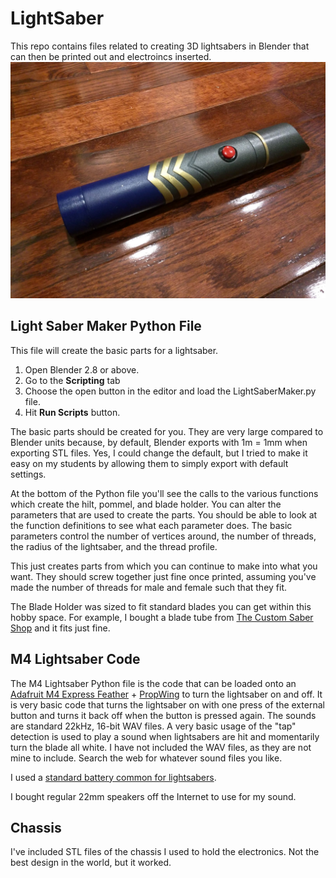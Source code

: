 # LightSaber
This repo contains files related to creating 3D lightsabers in Blender that can then be printed out and electroincs inserted. 
![Lightsaer](IMG_20191004_172016_Small.jpg)

## Light Saber Maker Python File
This file will create the basic parts for a lightsaber.
1) Open Blender 2.8 or above.
2) Go to the __Scripting__ tab
3) Choose the open button in the editor and load the LightSaberMaker.py file.
4) Hit __Run Scripts__ button.

The basic parts should be created for you. They are very large compared to Blender units because, by default, Blender exports with 1m = 1mm when exporting STL files. Yes, I could change the default, but I tried to make it easy on my students by allowing them to simply export with default settings.

At the bottom of the Python file you'll see the calls to the various functions which create the hilt, pommel, and blade holder. You can alter the parameters that are used to create the parts. You should be able to look at the function definitions to see what each parameter does. The basic parameters control the number of vertices around, the number of threads, the radius of the lightsaber, and the thread profile.

This just creates parts from which you can continue to make into what you want. They should screw together just fine once printed, assuming you've made the number of threads for male and female such that they fit. 

The Blade Holder was sized to fit standard blades you can get within this hobby space. For example, I bought a blade tube from [The Custom Saber Shop](https://www.thecustomsabershop.com/1-Thick-walled-Trans-White-PolyC-40-long-P528.aspx) and it fits just fine. 

## M4 Lightsaber Code
The M4 Lightsaber Python file is the code that can be loaded onto an [Adafruit M4 Express Feather](https://www.adafruit.com/product/3857) + [PropWing](https://www.adafruit.com/product/3988) to turn the lightsaber on and off. It is very basic code that turns the lightsaber on with one press of the external button and turns it back off when the button is pressed again. The sounds are standard 22kHz, 16-bit WAV files. A very basic usage of the "tap" detection is used to play a sound when lightsabers are hit and momentarily turn the blade all white. I have not included the WAV files, as they are not mine to include. Search the web for whatever sound files you like. 

I used a [standard battery common for lightsabers](https://www.thecustomsabershop.com/JST-Sony-Li-Ion-18650-37V-15A-3120mAh-PCB-Protected-Rechargeable-Battery-P1451.aspx).

I bought regular 22mm speakers off the Internet to use for my sound. 

## Chassis
I've included STL files of the chassis I used to hold the electronics. Not the best design in the world, but it worked.
